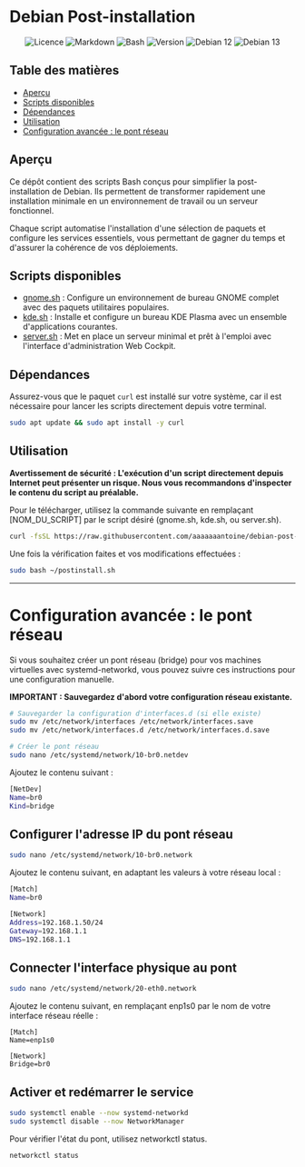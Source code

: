 # Debian Post-installation
<div align="center">
 
  ![Licence](https://img.shields.io/badge/licence-GPL--3.0-blue) ![Markdown](https://img.shields.io/badge/Format-Markdown-000000?logo=markdown&logoColor=white) ![Bash](https://img.shields.io/badge/langue-Bash-4EAA25?style=flat&logo=gnubash&logoColor=white) ![Version](https://img.shields.io/badge/version-1.0-informational) ![Debian 12](https://img.shields.io/badge/OS-Debian%2012%20(Bookworm)-A80030?logo=debian&logoColor=white) ![Debian 13](https://img.shields.io/badge/OS-Debian%2013%20(Trixie)-A80030?logo=debian&logoColor=white)
  
</div>

## Table des matières
- [Aperçu](https://github.com/aaaaaaantoine/debian-post-install/tree/main?tab=readme-ov-file#aper%C3%A7u)
- [Scripts disponibles](https://github.com/aaaaaaantoine/debian-post-install/tree/main?tab=readme-ov-file#scripts-disponibles)
- [Dépendances](https://github.com/aaaaaaantoine/debian-post-install/tree/main?tab=readme-ov-file#d%C3%A9pendances)
- [Utilisation](https://github.com/aaaaaaantoine/debian-post-install/tree/main?tab=readme-ov-file#utilisation)
- [Configuration avancée : le pont réseau](https://github.com/aaaaaaantoine/debian-post-install/tree/main?tab=readme-ov-file#configuration-avanc%C3%A9e--le-pont-r%C3%A9seau)

## Aperçu

Ce dépôt contient des scripts Bash conçus pour simplifier la post-installation de Debian. Ils permettent de transformer rapidement une installation minimale en un environnement de travail ou un serveur fonctionnel.

Chaque script automatise l'installation d'une sélection de paquets et configure les services essentiels, vous permettant de gagner du temps et d'assurer la cohérence de vos déploiements.

## Scripts disponibles

* [gnome.sh](https://github.com/aaaaaaantoine/debian-post-install/blob/main/gnome.sh) : Configure un environnement de bureau GNOME complet avec des paquets utilitaires populaires.
* [kde.sh](https://github.com/aaaaaaantoine/debian-post-install/blob/main/kde.sh) : Installe et configure un bureau KDE Plasma avec un ensemble d'applications courantes.
* [server.sh](https://github.com/aaaaaaantoine/debian-post-install/blob/main/server.sh) : Met en place un serveur minimal et prêt à l'emploi avec l'interface d'administration Web Cockpit.

## Dépendances

Assurez-vous que le paquet `curl` est installé sur votre système, car il est nécessaire pour lancer les scripts directement depuis votre terminal.

```sh
sudo apt update && sudo apt install -y curl
```

## Utilisation
**Avertissement de sécurité : L'exécution d'un script directement depuis Internet peut présenter un risque. Nous vous recommandons d'inspecter le contenu du script au préalable.**

Pour le télécharger, utilisez la commande suivante en remplaçant [NOM_DU_SCRIPT] par le script désiré (gnome.sh, kde.sh, ou server.sh).

```sh
curl -fsSL https://raw.githubusercontent.com/aaaaaaantoine/debian-post-install/main/[NOM_DU_SCRIPT] -o ~/postinstall.sh
```

Une fois la vérification faites et vos modifications effectuées :
```sh
sudo bash ~/postinstall.sh
```

---

# Configuration avancée : le pont réseau

Si vous souhaitez créer un pont réseau (bridge) pour vos machines virtuelles avec systemd-networkd, vous pouvez suivre ces instructions pour une configuration manuelle.

**IMPORTANT : Sauvegardez d'abord votre configuration réseau existante.**

```sh
# Sauvegarder la configuration d'interfaces.d (si elle existe)
sudo mv /etc/network/interfaces /etc/network/interfaces.save
sudo mv /etc/network/interfaces.d /etc/network/interfaces.d.save
```
```sh
# Créer le pont réseau
sudo nano /etc/systemd/network/10-br0.netdev
```

Ajoutez le contenu suivant :

```sh
[NetDev]
Name=br0
Kind=bridge
```

## Configurer l'adresse IP du pont réseau
```sh
sudo nano /etc/systemd/network/10-br0.network
```

Ajoutez le contenu suivant, en adaptant les valeurs à votre réseau local :
```sh
[Match]
Name=br0

[Network]
Address=192.168.1.50/24
Gateway=192.168.1.1
DNS=192.168.1.1
```

## Connecter l'interface physique au pont
```sh
sudo nano /etc/systemd/network/20-eth0.network
```

Ajoutez le contenu suivant, en remplaçant enp1s0 par le nom de votre interface réseau réelle :
```
[Match]
Name=enp1s0

[Network]
Bridge=br0
```

## Activer et redémarrer le service
```sh
sudo systemctl enable --now systemd-networkd
sudo systemctl disable --now NetworkManager
```

Pour vérifier l'état du pont, utilisez networkctl status.
```sh
networkctl status
```
